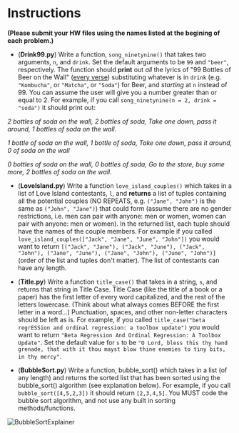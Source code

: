 # Instructions

**(Please submit your HW files using the names listed at the begining of each problem.)**

- (**Drink99.py**) Write a function, `song_ninetynine()` that takes two arguments, `n`, and `drink`. Set the default arguments to be `99` and `"beer"`, respectively. The function should **print** out *all* the lyrics of "99 Bottles of Beer on the Wall" ([every verse](https://www.99-bottles-of-beer.net/lyrics.html)) substituting whatever is in `drink` (e.g. `"Kombucha"`, or `"Matcha"`, or `"Soda"`) for Beer, and *starting* at `n` instead of 99. You can assume the user will give you a number greater than or equal to 2. For example, if you call `song_ninetynine(n = 2, drink = "soda")` it should print out:

*2 bottles of soda on the wall, 2 bottles of soda,*
*Take one down, pass it around, 1 bottles of soda on the wall.*

*1 bottle of soda on the wall, 1 bottle of soda,*
*Take one down, pass it around, 0 of soda on the wall*

*0 bottles of soda on the wall, 0 bottles of soda,*
*Go to the store, buy some more, 2 bottles of soda on the wall.*

- (**LoveIsland.py**) Write a function `love_island_couples()` which takes in a list of Love Island contestants, `l`, and **returns** a list of tuples containing all the potential couples (NO REPEATS, e.g. `("Jane", "John")` is the same as `("John", "Jane")`) that could form (assume there are no gender restrictions, i.e. men can pair with anyone: men or women, women can pair with anyone: men or women). In the returned list, each tuple should have the names of the couple members. For example if you called `love_island_couples(["Jack", "Jane", "June", "John"])` you would want to return `[("Jack", "Jane"), ("Jack", "June"), ("Jack", "John"), ("Jane", "June"), ("Jane", "John"), ("June", "John")]` (order of the list and tuples don't matter). The list of contestants can have any length.

- (**Title.py**) Write a function `title_case()` that takes in a string, `s`, and returns that string in Title Case. Title Case (like the title of a book or a paper) has the first letter of every word capitalized, and the rest of the letters lowercase. (Think about what always comes BEFORE the first letter in a word...) Punctuation, spaces, and other non-letter characters should be left as is. For example, if you called `title_case("beta regrESSion and ordinal regression: a toolbox update")` you would want to return `"Beta Regression And Ordinal Regression: A Toolbox Update"`. Set the default value for `s` to be `"O Lord, bless this thy hand grenade, that with it thou mayst blow thine enemies to tiny bits, in thy mercy"`. 

- (**BubbleSort.py**) Write a function, bubble_sort() which takes in a list (of any length) and returns the sorted list that has been sorted using the bubble_sort() algorithm (see explanation below). For example, if you call `bubble_sort([4,5,2,3])` it should return `[2,3,4,5]`. You MUST code the bubble sort algorithm, and not use any built in sorting methods/functions.

<img src="https://drive.google.com/uc?export=view&id=1_FbXZMrWxu7bWkxMpW6RBvx6poTNpCsk" alt="BubbleSortExplainer"/>

